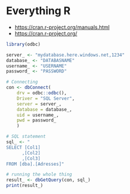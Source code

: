 # Everything R

- https://cran.r-project.org/manuals.html
- https://cran.r-project.org/

```r
library(odbc)

server_ <- "mydatabase.here.windows.net,1234"
database_ <- "DATABASNAME"
username_ <- "USERNAME"
password_ <- "PASSWORD"

# Connecting
con <- dbConnect(
    drv = odbc::odbc(),
    Driver = "SQL Server",
    server = server_,
    database = database_,
    uid = username_,
    pwd = password_
    )

# SQL statement
sql_ <- "
SELECT [Col1]
      ,[Col2]
      ,[Col3]
FROM [dba].[Adresses]"

# running the whole thing
result_ <- dbGetQuery(con, sql_)
print(result_)
```
